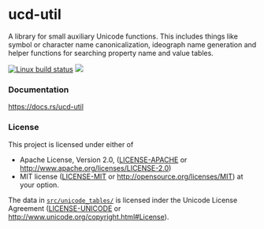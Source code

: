 ucd-util
========
A library for small auxiliary Unicode functions. This includes things like
symbol or character name canonicalization, ideograph name generation and helper
functions for searching property name and value tables.

[![Linux build status](https://api.travis-ci.org/BurntSushi/ucd-generate.png)](https://travis-ci.org/BurntSushi/ucd-generate)
[![](http://meritbadge.herokuapp.com/ucd-generate)](https://crates.io/crates/ucd-util)


### Documentation

https://docs.rs/ucd-util


### License

This project is licensed under either of
 * Apache License, Version 2.0, ([LICENSE-APACHE](LICENSE-APACHE) or
   http://www.apache.org/licenses/LICENSE-2.0)
 * MIT license ([LICENSE-MIT](LICENSE-MIT) or
   http://opensource.org/licenses/MIT)
at your option.

The data in [`src/unicode_tables/`](src/unicode_tables) is licensed inder the Unicode License 
Agreement ([LICENSE-UNICODE](LICENSE-UNICODE) or
http://www.unicode.org/copyright.html#License).
